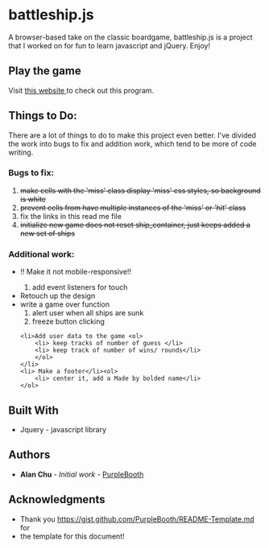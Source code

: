 # battleship.js

A browser-based take on the classic boardgame, battleship.js is a project that I worked on for fun to learn javascript and jQuery. Enjoy! 

## Play the game

Visit <a target="_blank" href="https://thechutrain.github.io/battleship.js/battleship.html"> this website </a> to check out this program.

## Things to Do:

There are a lot of things to do to make this project even better. I've divided the work into bugs to fix and addition work, which tend to be more of code writing.

### Bugs to fix:
<ol>
	<li><strike>make cells with the 'miss' class display 'miss' css styles, so background is white</strike></li>
	<li><strike>prevent cells from have multiple instances of the 'miss' or 'hit' class</strike></li>
	<li> fix the links in this read me file</li>
	<li><strike>initialize new game does not reset ship_container, just keeps added a new set of ships</strike></li>
</ol>


### Additional work:
<ul>
	<li>!! Make it not mobile-responsive!!</li><ol>
		<li> add event listeners for touch</li>
	</ol>
	<li> Retouch up the design </li>
	<li>write a game over function <ol>
		<li> alert user when all ships are sunk </li>
		<li> freeze button clicking </li>
	</ol></li>

	<li>Add user data to the game <ol>
		<li> keep tracks of number of guess </li>
		<li> keep track of number of wins/ rounds</li>
		</ol>
	</li>
	<li> Make a footer</li><ol>
		<li> center it, add a Made by bolded name</li>
	</ol>
</ul>


## Built With

* Jquery - javascript library


## Authors

* **Alan Chu** - *Initial work* - [PurpleBooth](https://github.com/PurpleBooth)


## Acknowledgments

* Thank you https://gist.github.com/PurpleBooth/README-Template.md for
* the template for this document!


